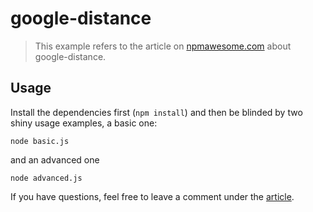 # google-distance

> This example refers to the article on [npmawesome.com](http://npmawesome.com/posts/2014-05-01-google-distance/) about google-distance.

## Usage

Install the dependencies first (`npm install`) and then be blinded by two shiny usage examples, a basic one:

    node basic.js

and an advanced one

    node advanced.js

If you have questions, feel free to leave a comment under the [article](http://npmawesome.com/posts/2014-05-01-google-distance/).
